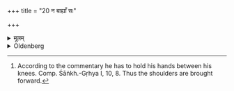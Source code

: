+++
title = "20 न बाह्याँ सः"

+++

<details><summary>मूलम्</summary>

न बाह्याँ सः २०
</details>

<details><summary>Oldenberg</summary>

20. [^4]  Nor with his shoulders put back,


[^4]:  According to the commentary he has to hold his hands between his knees. Comp. Śāṅkh.-Gṛhya I, 10, 8. Thus the shoulders are brought forward.
</details>
